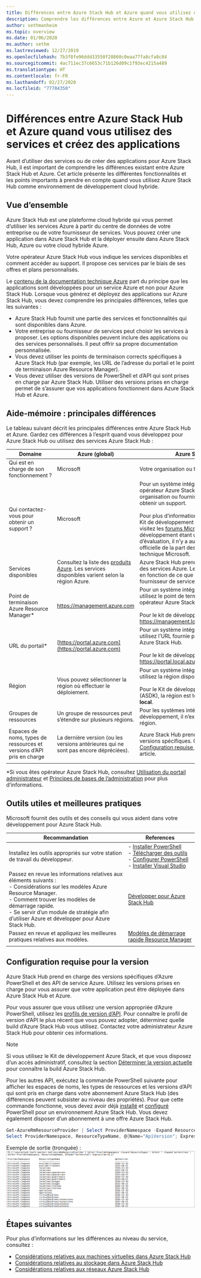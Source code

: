 ```yaml
---
title: Différences entre Azure Stack Hub et Azure quand vous utilisez des services et créez des applications
description: Comprendre les différences entre Azure et Azure Stack Hub quand vous utilisez des services et créez des applications.
author: sethmanheim
ms.topic: overview
ms.date: 01/06/2020
ms.author: sethm
ms.lastreviewed: 12/27/2019
ms.openlocfilehash: 7b3f8fe96ddd33550f28860c0eaa77fa8cfa8c84
ms.sourcegitcommit: 4ac711ec37c6653c71b126d09c1f93ec4215a489
ms.translationtype: HT
ms.contentlocale: fr-FR
ms.lasthandoff: 02/27/2020
ms.locfileid: "77704350"
---
```

# <a name="differences-between-azure-stack-hub-and-azure-when-using-services-and-building-apps"></a>Différences entre Azure Stack Hub et Azure quand vous utilisez des services et créez des applications

Avant d’utiliser des services ou de créer des applications pour Azure Stack Hub, il est important de comprendre les différences existant entre Azure Stack Hub et Azure. Cet article présente les différentes fonctionnalités et les points importants à prendre en compte quand vous utilisez Azure Stack Hub comme environnement de développement cloud hybride.

## <a name="overview"></a>Vue d’ensemble

Azure Stack Hub est une plateforme cloud hybride qui vous permet d’utiliser les services Azure à partir du centre de données de votre entreprise ou de votre fournisseur de services. Vous pouvez créer une application dans Azure Stack Hub et la déployer ensuite dans Azure Stack Hub, Azure ou votre cloud hybride Azure.

Votre opérateur Azure Stack Hub vous indique les services disponibles et comment accéder au support. Il propose ces services par le biais de ses offres et plans personnalisés.

Le [contenu de la documentation technique Azure](/azure) part du principe que les applications sont développées pour un service Azure et non pour Azure Stack Hub. Lorsque vous générez et déployez des applications sur Azure Stack Hub, vous devez comprendre les principales différences, telles que les suivantes :

* Azure Stack Hub fournit une partie des services et fonctionnalités qui sont disponibles dans Azure.
* Votre entreprise ou fournisseur de services peut choisir les services à proposer. Les options disponibles peuvent inclure des applications ou des services personnalisés. Il peut offrir sa propre documentation personnalisée.
* Vous devez utiliser les points de terminaison corrects spécifiques à Azure Stack Hub (par exemple, les URL de l’adresse du portail et le point de terminaison Azure Resource Manager).
* Vous devez utiliser des versions de PowerShell et d’API qui sont prises en charge par Azure Stack Hub. Utiliser des versions prises en charge permet de s’assurer que vos applications fonctionnent dans Azure Stack Hub et Azure.

## <a name="cheat-sheet-high-level-differences"></a>Aide-mémoire : principales différences

Le tableau suivant décrit les principales différences entre Azure Stack Hub et Azure. Gardez ces différences à l’esprit quand vous développez pour Azure Stack Hub ou utilisez des services Azure Stack Hub :

| Domaine | Azure (global) | Azure Stack Hub |
| -------- | ------------- | ----------|
| Qui est en charge de son fonctionnement ? | Microsoft | Votre organisation ou fournisseur de services.|
| Qui contactez-vous pour obtenir un support ? | Microsoft | Pour un système intégré, contactez votre opérateur Azure Stack Hub (auprès de votre organisation ou fournisseur de services) pour obtenir un support.<br><br>Pour plus d’informations sur le support lié au Kit de développement Azure Stack (ASDK), visitez les [forums Microsoft](https://social.msdn.microsoft.com/Forums/en-US/home?forum=AzureStack). Le kit de développement étant un environnement d’évaluation, il n’y a aucune prise en charge officielle de la part des services de support technique Microsoft.
| Services disponibles | Consultez la liste des [produits Azure](https://azure.microsoft.com/services/?b=17.04b). Les services disponibles varient selon la région Azure. | Azure Stack Hub prend en charge une partie des services Azure. Les services réels varient en fonction de ce que votre organisation ou fournisseur de services choisit d’offrir.
| Point de terminaison Azure Resource Manager* | https://management.azure.com | Pour un système intégré Azure Stack Hub, utilisez le point de terminaison fourni par votre opérateur Azure Stack Hub.<br><br>Pour le kit de développement, utilisez : https://management.local.azurestack.external.
| URL du portail* | [https://portal.azure.com](https://portal.azure.com) | Pour un système intégré Azure Stack Hub, utilisez l’URL fournie par votre opérateur Azure Stack Hub.<br><br>Pour le kit de développement, utilisez : https://portal.local.azurestack.external.
| Région | Vous pouvez sélectionner la région où effectuer le déploiement. | Pour un système intégré Azure Stack Hub, utilisez la région disponible sur votre système.<br><br>Pour le Kit de développement Azure Stack (ASDK), la région est toujours définie sur **local**.
| Groupes de ressources | Un groupe de ressources peut s’étendre sur plusieurs régions. | Pour les systèmes intégrés et le kit de développement, il n’existe qu’une seule région.
|Espaces de noms, types de ressources et versions d’API pris en charge | La dernière version (ou les versions antérieures qui ne sont pas encore dépréciées). | Azure Stack Hub prend en charge des versions spécifiques. Consultez la section [Configuration requise pour la version](#version-requirements) de cet article.
| | |

*Si vous êtes opérateur Azure Stack Hub, consultez [Utilisation du portail administrateur](../operator/azure-stack-manage-portals.md) et [Principes de bases de l’administration](../operator/azure-stack-manage-basics.md) pour plus d’informations.

## <a name="helpful-tools-and-best-practices"></a>Outils utiles et meilleures pratiques

Microsoft fournit des outils et des conseils qui vous aident dans votre développement pour Azure Stack Hub.

| Recommandation | References |
| -------- | ------------- |
| Installez les outils appropriés sur votre station de travail du développeur. | - [Installer PowerShell](../operator/azure-stack-powershell-install.md)<br>- [Télécharger des outils](../operator/azure-stack-powershell-download.md)<br>- [Configurer PowerShell](azure-stack-powershell-configure-user.md)<br>- [Installer Visual Studio](azure-stack-install-visual-studio.md)
| Passez en revue les informations relatives aux éléments suivants :<br>- Considérations sur les modèles Azure Resource Manager.<br>- Comment trouver les modèles de démarrage rapide.<br>- Se servir d’un module de stratégie afin d’utiliser Azure et développer pour Azure Stack Hub. | [Développer pour Azure Stack Hub](azure-stack-developer.md) |
| Passez en revue et appliquez les meilleures pratiques relatives aux modèles. | [Modèles de démarrage rapide Resource Manager](https://aka.ms/aa6yz42)
| | |

## <a name="version-requirements"></a>Configuration requise pour la version

Azure Stack Hub prend en charge des versions spécifiques d’Azure PowerShell et des API de service Azure. Utilisez les versions prises en charge pour vous assurer que votre application peut être déployée dans Azure Stack Hub et Azure.

Pour vous assurer que vous utilisez une version appropriée d’Azure PowerShell, utilisez les [profils de version d’API](azure-stack-version-profiles.md). Pour connaître le profil de version d’API le plus récent que vous pouvez adopter, déterminez quelle build d’Azure Stack Hub vous utilisez. Contactez votre administrateur Azure Stack Hub pour obtenir ces informations.

> [!NOTE]
> Si vous utilisez le Kit de développement Azure Stack, et que vous disposez d’un accès administratif, consultez la section [Déterminer la version actuelle](../operator/azure-stack-updates.md) pour connaître la build Azure Stack Hub.

Pour les autres API, exécutez la commande PowerShell suivante pour afficher les espaces de noms, les types de ressources et les versions d’API qui sont pris en charge dans votre abonnement Azure Stack Hub (des différences peuvent subsister au niveau des propriétés). Pour que cette commande fonctionne, vous devez avoir déjà [installé](../operator/azure-stack-powershell-install.md) et [configuré](azure-stack-powershell-configure-user.md) PowerShell pour un environnement Azure Stack Hub. Vous devez également disposer d’un abonnement à une offre Azure Stack Hub.

```powershell
Get-AzureRmResourceProvider | Select ProviderNamespace -Expand ResourceTypes | Select * -Expand ApiVersions | `
Select ProviderNamespace, ResourceTypeName, @{Name="ApiVersion"; Expression={$_}} 
```

Exemple de sortie (tronquée) : ![Exemple de sortie de la commande Get-AzureRmResourceProvider](media/azure-stack-considerations/image1.png)

## <a name="next-steps"></a>Étapes suivantes

Pour plus d’informations sur les différences au niveau du service, consultez :

* [Considérations relatives aux machines virtuelles dans Azure Stack Hub](azure-stack-vm-considerations.md)
* [Considérations relatives au stockage dans Azure Stack Hub](azure-stack-acs-differences.md)
* [Considérations relatives aux réseaux Azure Stack Hub](azure-stack-network-differences.md)

